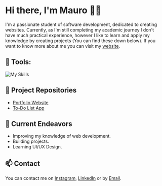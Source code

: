 # Hi there, I'm Mauro 👋🏻

I'm a passionate student of software development, dedicated to creating websites. Currently, as I'm still completing my academic journey I don't have much practical experience, however I like to learn and apply my knowledge by creating projects (You can find these down below). If you want to know more about me you can visit my [website](https://mauromontane.vercel.app).

## 🔨 Tools:
![My Skills](https://skillicons.dev/icons?i=github,git,vscode,html,css,codepen,vercel,py)

## 📖 Project Repositories
- [Portfolio Website](https://github.com/mauromltn/portfolio-website)
- [To-Do List App](https://github.com/mauromltn/ToDoList)

## 🔭 Current Endeavors
- Improving my knowledge of web development.
- Building projects.
- Learning UI/UX Design.

## 📫 Contact
You can contact me on [Instagram](https://www.instagram.com/mauromontane/), [LinkedIn](https://www.linkedin.com/in/mauro-montane) or by [Email](mailto:dev.montane@gmail.com).

